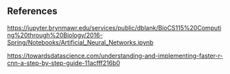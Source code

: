 ## References

https://jupyter.brynmawr.edu/services/public/dblank/BioCS115%20Computing%20through%20Biology/2016-Spring/Notebooks/Artificial_Neural_Networks.ipynb

https://towardsdatascience.com/understanding-and-implementing-faster-r-cnn-a-step-by-step-guide-11acfff216b0

